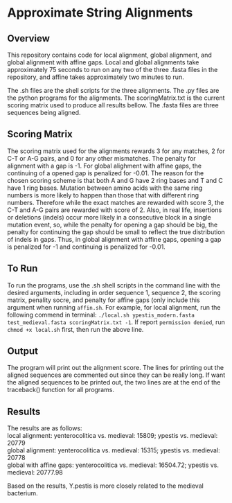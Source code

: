 # Approximate String Alignments

## Overview
This repository contains code for local alignment, global alignment, and global alignment with affine gaps. Local and global alignments take approximately 75 seconds to run on any two of the three .fasta files in the repository, and affine takes approximately two minutes to run. 

The .sh files are the shell scripts for the three alignments. The .py files are the python programs for the alignments. The scoringMatrix.txt is the current scoring matrix used to produce all results bellow. The .fasta files are three sequences being aligned. 

## Scoring Matrix
The scoring matrix used for the alignments rewards 3 for any matches, 2 for C-T or A-G pairs, and 0 for any other mismatches. The penalty for alignment with a gap is -1. For global alighment with affine gaps, the continuing of a opened gap is penalized for -0.01. The reason for the chosen scoring scheme is that both A and G have 2 ring bases and T and C have 1 ring bases. Mutation between amino acids with the same ring numbers is more likely to happen than those that with different ring numbers. Therefore while the exact matches are rewarded with score 3, the C-T and A-G pairs are rewarded with score of 2. Also, in real life, insertions or deletions (indels) occur more likely in a consecutive block in a single mutation event, so, while the penalty for opening a gap should be big, the penalty for continuing the gap should be small to reflect the true distribution of indels in gaps. Thus, in global alignment with affine gaps, opening a gap is penalized for -1 and continuing is penalized for -0.01. 

## To Run
To run the programs, use the .sh shell scripts in the command line with the desired arguments, including in order sequence 1, sequence 2, the scoring matrix, penality socre, and penalty for affine gaps (only include this argument when running `affin.sh`. For example, for local alignment, run the following commend in terminal: `./local.sh ypestis_modern.fasta test_medieval.fasta scoringMatrix.txt -1`. If report `permission denied`, run `chmod +x local.sh` first, then run the above line. 

## Output
The program will print out the alignment score. The lines for printing out the aligned sequences are commented out since they can be really long. If want the aligned sequences to be printed out, the two lines are at the end of the traceback() function for all programs. 

## Results
The results are as follows:  
local alignment: yenterocolitica vs. medieval: 15809; ypestis vs. medieval: 20779  
global alignment: yenterocolitica vs. medieval: 15315; ypestis vs. medieval: 20778  
global with affine gaps: yenterocolitica vs. medieval: 16504.72; ypestis vs. medieval: 20777.98

Based on the results, Y.pestis is more closely related to the medieval bacterium. 
